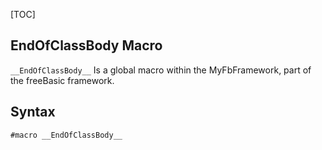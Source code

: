 [TOC]
## __EndOfClassBody__ Macro

`__EndOfClassBody__` Is a global macro within the MyFbFramework, part of the freeBasic framework.
## Syntax

```freeBasic
#macro __EndOfClassBody__
```

